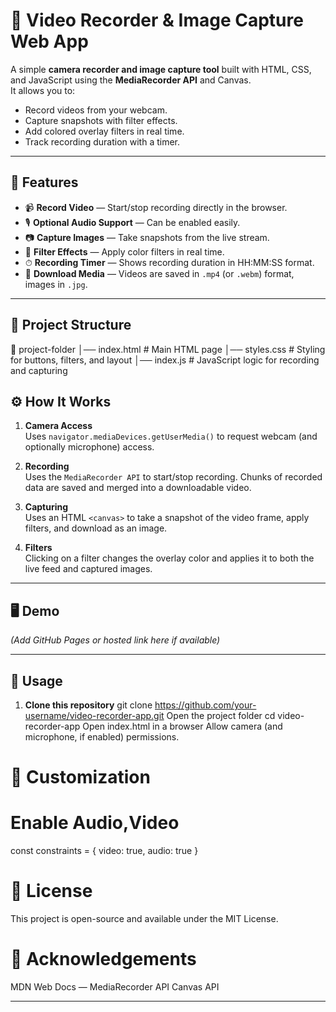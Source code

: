 # 🎥 Video Recorder & Image Capture Web App

A simple **camera recorder and image capture tool** built with HTML, CSS, and JavaScript using the **MediaRecorder API** and Canvas.  
It allows you to:
- Record videos from your webcam.
- Capture snapshots with filter effects.
- Add colored overlay filters in real time.
- Track recording duration with a timer.

---

## 🚀 Features
- 📹 **Record Video** — Start/stop recording directly in the browser.
- 🎙️ **Optional Audio Support** — Can be enabled easily.
- 📷 **Capture Images** — Take snapshots from the live stream.
- 🎨 **Filter Effects** — Apply color filters in real time.
- ⏱ **Recording Timer** — Shows recording duration in HH:MM:SS format.
- 💾 **Download Media** — Videos are saved in `.mp4` (or `.webm`) format, images in `.jpg`.

---

## 📂 Project Structure
📁 project-folder
│── index.html # Main HTML page
│── styles.css # Styling for buttons, filters, and layout
│── index.js # JavaScript logic for recording and capturing


## ⚙️ How It Works
1. **Camera Access**  
   Uses `navigator.mediaDevices.getUserMedia()` to request webcam (and optionally microphone) access.

2. **Recording**  
   Uses the `MediaRecorder API` to start/stop recording. Chunks of recorded data are saved and merged into a downloadable video.

3. **Capturing**  
   Uses an HTML `<canvas>` to take a snapshot of the video frame, apply filters, and download as an image.

4. **Filters**  
   Clicking on a filter changes the overlay color and applies it to both the live feed and captured images.

---

## 🖥 Demo
*(Add GitHub Pages or hosted link here if available)*

---

## 📸 Usage
1. **Clone this repository**
git clone https://github.com/your-username/video-recorder-app.git
Open the project folder
cd video-recorder-app
Open index.html in a browser
Allow camera (and microphone, if enabled) permissions.

# 🔧 Customization
# Enable Audio,Video
const constraints = { video: true, audio: true }

# 📜 License
This project is open-source and available under the MIT License.

# 🙌 Acknowledgements
MDN Web Docs — MediaRecorder API
Canvas API

---
